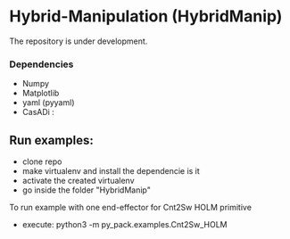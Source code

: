 # Hybrid-Manipulation (HybridManip)

The repository is under development.

### Dependencies 

* Numpy 
* Matplotlib 
* yaml (pyyaml)
* CasADi : 


## Run examples: 

* clone repo
* make virtualenv and install the dependencie is it
* activate the created virtualenv
* go inside the folder "HybridManip"

To run example with one end-effector for Cnt2Sw HOLM primitive 
* execute: python3 -m py_pack.examples.Cnt2Sw_HOLM
